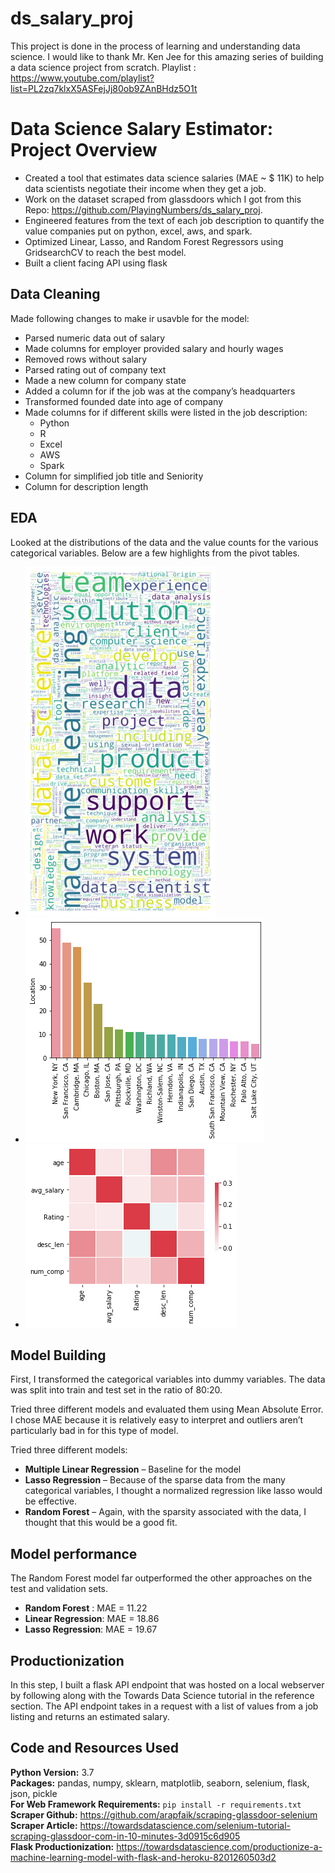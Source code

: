 # ds_salary_proj

This project is done in the process of learning and understanding data science. I would like to thank Mr. Ken Jee for this amazing series of building a data science project from scratch.
Playlist : https://www.youtube.com/playlist?list=PL2zq7klxX5ASFejJj80ob9ZAnBHdz5O1t

# Data Science Salary Estimator: Project Overview 
* Created a tool that estimates data science salaries (MAE ~ $ 11K) to help data scientists negotiate their income when they get a job.
* Work on the dataset scraped from glassdoors which I got from this Repo: https://github.com/PlayingNumbers/ds_salary_proj.
* Engineered features from the text of each job description to quantify the value companies put on python, excel, aws, and spark. 
* Optimized Linear, Lasso, and Random Forest Regressors using GridsearchCV to reach the best model. 
* Built a client facing API using flask 


## Data Cleaning

Made following changes to make ir usavble for the model:

*	Parsed numeric data out of salary 
*	Made columns for employer provided salary and hourly wages 
*	Removed rows without salary 
*	Parsed rating out of company text 
*	Made a new column for company state 
*	Added a column for if the job was at the company’s headquarters 
*	Transformed founded date into age of company 
*	Made columns for if different skills were listed in the job description:
    * Python  
    * R  
    * Excel  
    * AWS  
    * Spark 
*	Column for simplified job title and Seniority 
*	Column for description length 

## EDA
Looked at the distributions of the data and the value counts for the various categorical variables. Below are a few highlights from the pivot tables. 

* ![alt text](https://github.com/human-doodle/ds_salary_proj/blob/master/img/word_cloud.png "Word cloud")
* ![alt text](https://github.com/human-doodle/ds_salary_proj/blob/master/img/job_by_location.png "Job Opportunities by State")
* ![alt text](https://github.com/human-doodle/ds_salary_proj/blob/master/img/Correlations.png "Correlations")

## Model Building 

First, I transformed the categorical variables into dummy variables. The data was split into train and test set in the ratio of 80:20.   

Tried three different models and evaluated them using Mean Absolute Error. I chose MAE because it is relatively easy to interpret and outliers aren’t particularly bad in for this type of model.   

Tried three different models:
*	**Multiple Linear Regression** – Baseline for the model
*	**Lasso Regression** – Because of the sparse data from the many categorical variables, I thought a normalized regression like lasso would be effective.
*	**Random Forest** – Again, with the sparsity associated with the data, I thought that this would be a good fit. 

## Model performance

The Random Forest model far outperformed the other approaches on the test and validation sets. 
*	**Random Forest** : MAE = 11.22
*	**Linear Regression**: MAE = 18.86
*	**Lasso Regression**: MAE = 19.67

## Productionization 
In this step, I built a flask API endpoint that was hosted on a local webserver by following along with the Towards Data Science tutorial in the reference section. The API endpoint takes in a request with a list of values from a job listing and returns an estimated salary. 

## Code and Resources Used 
**Python Version:** 3.7  
**Packages:** pandas, numpy, sklearn, matplotlib, seaborn, selenium, flask, json, pickle  
**For Web Framework Requirements:**  ```pip install -r requirements.txt```  
**Scraper Github:** https://github.com/arapfaik/scraping-glassdoor-selenium  
**Scraper Article:** https://towardsdatascience.com/selenium-tutorial-scraping-glassdoor-com-in-10-minutes-3d0915c6d905  
**Flask Productionization:** https://towardsdatascience.com/productionize-a-machine-learning-model-with-flask-and-heroku-8201260503d2



